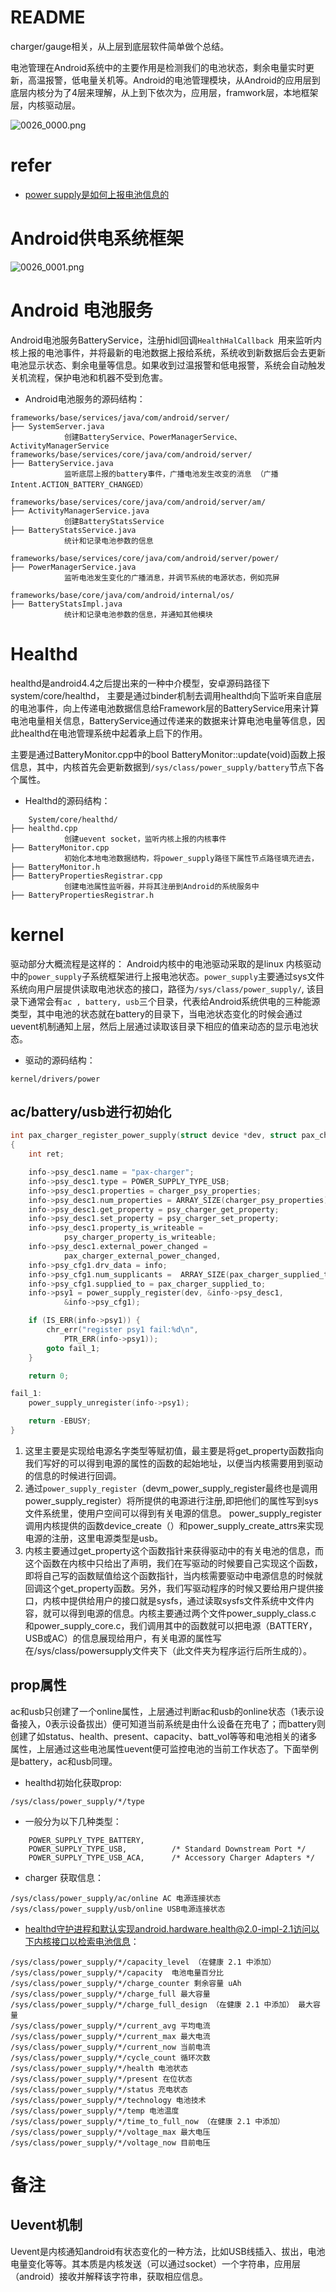 # README

charger/gauge相关，从上层到底层软件简单做个总结。

电池管理在Android系统中的主要作用是检测我们的电池状态，剩余电量实时更新，高温报警，低电量关机等。Android的电池管理模块，从Android的应用层到底层内核分为了4层来理解，从上到下依次为，应用层，framwork层，本地框架层，内核驱动层。

![0026_0000.png](images/0026_0000.png)

# refer

* [power supply是如何上报电池信息的](https://cloud.tencent.com/developer/article/1847402)

# Android供电系统框架

![0026_0001.png](images/0026_0001.png)

# Android 电池服务

Android电池服务BatteryService，注册hidl回调`HealthHalCallback `用来监听内核上报的电池事件，并将最新的电池数据上报给系统，系统收到新数据后会去更新电池显示状态、剩余电量等信息。如果收到过温报警和低电报警，系统会自动触发关机流程，保护电池和机器不受到危害。

* Android电池服务的源码结构：
```
frameworks/base/services/java/com/android/server/ 
├── SystemServer.java 
            创建BatteryService、PowerManagerService、ActivityManagerService 
frameworks/base/services/core/java/com/android/server/
├── BatteryService.java
            监听底层上报的battery事件，广播电池发生改变的消息 （广播Intent.ACTION_BATTERY_CHANGED）

frameworks/base/services/core/java/com/android/server/am/
├── ActivityManagerService.java 
            创建BatteryStatsService 
├── BatteryStatsService.java 
            统计和记录电池参数的信息 

frameworks/base/services/core/java/com/android/server/power/
├── PowerManagerService.java 
            监听电池发生变化的广播消息，并调节系统的电源状态，例如亮屏 

frameworks/base/core/java/com/android/internal/os/
├── BatteryStatsImpl.java 
            统计和记录电池参数的信息，并通知其他模块 
```

# Healthd
healthd是android4.4之后提出来的一种中介模型，安卓源码路径下system/core/healthd， 主要是通过binder机制去调用healthd向下监听来自底层的电池事件，向上传递电池数据信息给Framework层的BatteryService用来计算电池电量相关信息，BatteryService通过传递来的数据来计算电池电量等信息，因此healthd在电池管理系统中起着承上启下的作用。

主要是通过BatteryMonitor.cpp中的bool BatteryMonitor::update(void)函数上报信息，其中，内核首先会更新数据到`/sys/class/power_supply/battery`节点下各个属性。

* Healthd的源码结构：
```
    System/core/healthd/
├── healthd.cpp 
            创建uevent socket，监听内核上报的内核事件 
├── BatteryMonitor.cpp 
            初始化本地电池数据结构，将power_supply路径下属性节点路径填充进去， 
├── BatteryMonitor.h 
├── BatteryPropertiesRegistrar.cpp 
            创建电池属性监听器，并将其注册到Android的系统服务中 
├── BatteryPropertiesRegistrar.h
```

# kernel

驱动部分大概流程是这样的：
Android内核中的电池驱动采取的是linux 内核驱动中的`power_supply`子系统框架进行上报电池状态。`power_supply`主要通过sys文件系统向用户层提供读取电池状态的接口，路径为`/sys/class/power_supply/`, 该目录下通常会有`ac , battery, usb`三个目录，代表给Android系统供电的三种能源类型，其中电池的状态就在battery的目录下，当电池状态变化的时候会通过uevent机制通知上层，然后上层通过读取该目录下相应的值来动态的显示电池状态。

* 驱动的源码结构：
```
kernel/drivers/power
```

## ac/battery/usb进行初始化

```C++
int pax_charger_register_power_supply(struct device *dev, struct pax_charger *info)
{
	int ret;

	info->psy_desc1.name = "pax-charger";
	info->psy_desc1.type = POWER_SUPPLY_TYPE_USB;
	info->psy_desc1.properties = charger_psy_properties;
	info->psy_desc1.num_properties = ARRAY_SIZE(charger_psy_properties);
	info->psy_desc1.get_property = psy_charger_get_property;
	info->psy_desc1.set_property = psy_charger_set_property;
	info->psy_desc1.property_is_writeable =
			psy_charger_property_is_writeable;
	info->psy_desc1.external_power_changed =
			pax_charger_external_power_changed,
	info->psy_cfg1.drv_data = info;
	info->psy_cfg1.num_supplicants =  ARRAY_SIZE(pax_charger_supplied_to);
	info->psy_cfg1.supplied_to = pax_charger_supplied_to;
	info->psy1 = power_supply_register(dev, &info->psy_desc1,
			&info->psy_cfg1);

	if (IS_ERR(info->psy1)) {
		chr_err("register psy1 fail:%d\n",
			PTR_ERR(info->psy1));
		goto fail_1;
	}

	return 0;

fail_1:
	power_supply_unregister(info->psy1);

	return -EBUSY;
}
```
1. 这里主要是实现给电源名字类型等赋初值，最主要是将get_property函数指向我们写好的可以得到电源的属性的函数的起始地址，以便当内核需要用到驱动的信息的时候进行回调。
2. 通过`power_supply_register`（devm_power_supply_register最终也是调用power_supply_register）将所提供的电源进行注册,即把他们的属性写到sys文件系统里，使用户空间可以得到有关电源的信息。
power_supply_register调用内核提供的函数device_create（）和power_supply_create_attrs来实现电源的注册，这里电源类型是usb。
3. 内核主要通过get_property这个函数指针来获得驱动中的有关电池的信息，而这个函数在内核中只给出了声明，我们在写驱动的时候要自己实现这个函数，即将自己写的函数赋值给这个函数指针，当内核需要驱动中电源信息的时候就回调这个get_property函数。另外，我们写驱动程序的时候又要给用户提供接口，内核中提供给用户的接口就是sysfs，通过读取sysfs文件系统中文件内容，就可以得到电源的信息。内核主要通过两个文件power_supply_class.c 和power_supply_core.c，我们调用其中的函数就可以把电源（BATTERY，USB或AC）的信息展现给用户，有关电源的属性写在/sys/class/powersupply文件夹下（此文件夹为程序运行后所生成的）。

## prop属性

ac和usb只创建了一个online属性，上层通过判断ac和usb的online状态（1表示设备接入，0表示设备拔出）便可知道当前系统是由什么设备在充电了；而battery则创建了如status、health、present、capacity、batt_vol等等和电池相关的诸多属性，上层通过这些电池属性uevent便可监控电池的当前工作状态了。下面举例是battery，ac和usb同理。

* healthd初始化获取prop:
```
/sys/class/power_supply/*/type
```

* 一般分为以下几种类型：
```
	POWER_SUPPLY_TYPE_BATTERY,
	POWER_SUPPLY_TYPE_USB,			/* Standard Downstream Port */
	POWER_SUPPLY_TYPE_USB_ACA,		/* Accessory Charger Adapters */
```


* charger 获取信息：
```
/sys/class/power_supply/ac/online AC 电源连接状态
/sys/class/power_supply/usb/online USB电源连接状态
```

* healthd守护进程和默认实现android.hardware.health@2.0-impl-2.1访问以下内核接口以检索电池信息：
```
/sys/class/power_supply/*/capacity_level （在健康 2.1 中添加）
/sys/class/power_supply/*/capacity  电池电量百分比
/sys/class/power_supply/*/charge_counter 剩余容量 uAh
/sys/class/power_supply/*/charge_full 最大容量
/sys/class/power_supply/*/charge_full_design （在健康 2.1 中添加） 最大容量
/sys/class/power_supply/*/current_avg 平均电流
/sys/class/power_supply/*/current_max 最大电流
/sys/class/power_supply/*/current_now 当前电流
/sys/class/power_supply/*/cycle_count 循环次数
/sys/class/power_supply/*/health 电池状态
/sys/class/power_supply/*/present 在位状态
/sys/class/power_supply/*/status 充电状态
/sys/class/power_supply/*/technology 电池技术
/sys/class/power_supply/*/temp 电池温度
/sys/class/power_supply/*/time_to_full_now （在健康 2.1 中添加）
/sys/class/power_supply/*/voltage_max 最大电压
/sys/class/power_supply/*/voltage_now 目前电压
```

# 备注

## Uevent机制

Uevent是内核通知android有状态变化的一种方法，比如USB线插入、拔出，电池电量变化等等。其本质是内核发送（可以通过socket）一个字符串，应用层（android）接收并解释该字符串，获取相应信息。